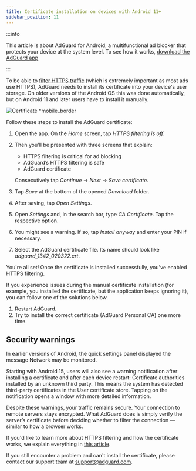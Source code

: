 ```yaml
---
title: Certificate installation on devices with Android 11+
sidebar_position: 11
---
```


:::info

This article is about AdGuard for Android, a multifunctional ad blocker that protects your device at the system level. To see how it works, [download the AdGuard app](https://agrd.io/download-kb-adblock)

:::

To be able to [filter HTTPS traffic](/general/https-filtering/what-is-https-filtering.md) (which is extremely important as most ads use HTTPS), AdGuard needs to install its certificate into your device's user storage. On older versions of the Android OS this was done automatically, but on Android 11 and later users have to install it manually.

![Certificate *mobile_border](https://cdn.adtidy.org/content/kb/ad_blocker/android/solving_problems/manual-certificate/g.gif)

Follow these steps to install the AdGuard certificate:

1. Open the app. On the *Home* screen, tap *HTTPS filtering is off*.

1. Then you'll be presented with three screens that explain:
    - HTTPS filtering is critical for ad blocking
    - AdGuard’s HTTPS filtering is safe
    - AdGuard certificate

    Consecutively tap *Continue* → *Next* → *Save certificate*.

1. Tap *Save* at the bottom of the opened *Download* folder.

1. After saving, tap *Open Settings*.

1. Open *Settings* and, in the search bar, type *CA Certificate*. Tap the respective option.

1. You might see a warning. If so, tap *Install anyway* and enter your PIN if necessary.

1. Select the AdGuard certificate file. Its name should look like *adguard_1342_020322.crt*.

You're all set! Once the certificate is installed successfully, you've enabled HTTPS filtering.

If you experience issues during the manual certificate installation (for example, you installed the certificate, but the application keeps ignoring it), you can follow one of the solutions below.

1. Restart AdGuard.
2. Try to install the correct certificate (AdGuard Personal CA) one more time.

## Security warnings

In earlier versions of Android, the quick settings panel displayed the message Network may be monitored.

Starting with Android 15, users will also see a warning notification after installing a certificate and after each device restart: Certificate authorities installed by an unknown third party. This means the system has detected third-party certificates in the User certificate store. Tapping on the notification opens a window with more detailed information.

Despite these warnings, your traffic remains secure. Your connection to remote servers stays encrypted. What AdGuard does is simply verify the server’s certificate before deciding whether to filter the connection — similar to how a browser works.

If you'd like to learn more about HTTPS filtering and how the certificate works, we explain everything in [this article](/general/https-filtering/what-is-https-filtering.md).

If you still encounter a problem and can't install the certificate, please contact our support team at <support@adguard.com>.
